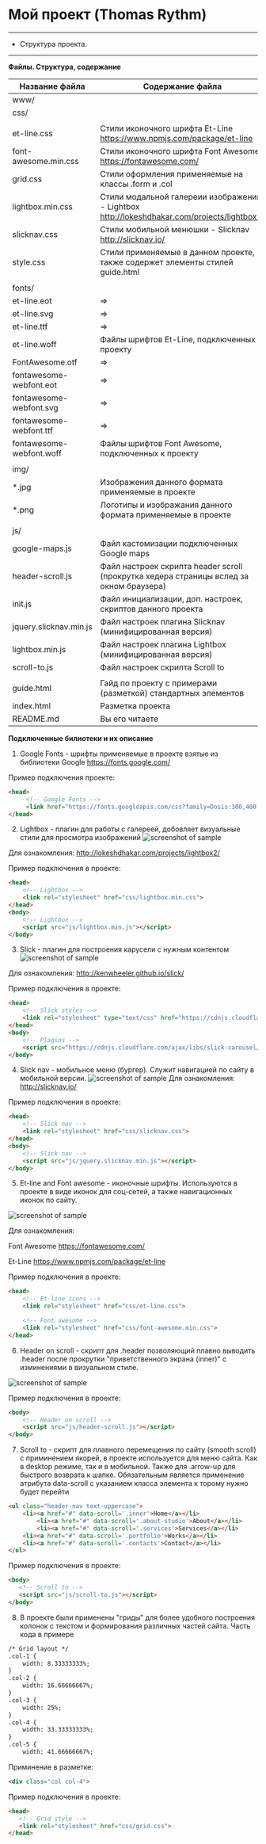 # Мой проект (Thomas Rythm)
***
* Структура проекта.
***
**Файлы. Структура, содержание**

Название файла               | Содержание файла
-----------------------------|----------------------
www/                         |
css/                         |
                             |
et-line.css                  | Стили иконочного шрифта Et-Line <https://www.npmjs.com/package/et-line>
font-awesome.min.css         | Стили иконочного шрифта Font Awesome <https://fontawesome.com/>
grid.css                     | Стили оформления применяемые на классы .form и .col
lightbox.min.css             | Стили модальной галереии изображений - Lightbox <http://lokeshdhakar.com/projects/lightbox2/>
slicknav.css                 | Стили мобильной менюшки - Slicknav <http://slicknav.io/>
style.css                    | Стили применяемые в данном проекте, также содержет элементы стилей guide.html 
                             |
fonts/                       |
et-line.eot                  | =>
et-line.svg                  | =>
et-line.ttf                  | =>
et-line.woff                 | Файлы шрифтов Et-Line, подключенных к проекту
FontAwesome.otf              | =>
fontawesome-webfont.eot      | =>
fontawesome-webfont.svg      | =>
fontawesome-webfont.ttf      | =>
fontawesome-webfont.woff     | Файлы шрифтов Font Awesome, подключенных к проекту
			     |
img/                         |
*.jpg                        | Изображения данного формата применяемые в проекте
*.png                        | Логотипы и изображания данного формата применяемые в проекте
			     |
js/                          |
google-maps.js               | Файл кастомизации подключенных Google maps
header-scroll.js             | Файл настроек скрипта header scroll (прокрутка хедера страницы вслед за окном браузера)
init.js                      | Файл инициализации, доп. настроек, скриптов данного проекта
jquery.slicknav.min.js       | Файл настроек плагина Slicknav (минифицированная версия)
lightbox.min.js              | Файл настроек плагина Lightbox (минифицированная версия)
scroll-to.js		     | Файл настроек скрипта Scroll to 
			     |
guide.html                   | Гайд по проекту с примерами (разметкой) стандартных элементов
index.html                   | Разметка проекта
README.md                    | Вы его читаете

**Подключенные билиотеки и их описание**
1. Google Fonts - шрифты применяемые в проекте взятые из библиотеки Google <https://fonts.google.com/> 

Пример подключения проекте:
``` html 
<head> 
     <!-- Google Fonts --> 
     <link href="https://fonts.googleapis.com/css?family=Dosis:300,400|Open+Sans:300,400" rel="stylesheet">
</head> 
```
2. Lightbox - плагин для работы с галереей, добовляет визуальные стили для просмотра изображений 
![screenshot of sample](http://4.bp.blogspot.com/-ygm4IWsVgmI/Ugj3_lf9IOI/AAAAAAAAAOE/I7ZbcmVUrv8/s1600/lightbox+effect.jpg)

Для ознакомления:
<http://lokeshdhakar.com/projects/lightbox2/>

Пример подключения в проекте:
``` html
<head> 
    <!-- Lightbox -->
    <link rel="stylesheet" href="css/lightbox.min.css">
</head>
<body>
    <!-- Lightbox -->
    <script src="js/lightbox.min.js"></script>
</body>
```
3. Slick - плагин для построения карусели с нужным контентом
![screenshot of sample](https://ps.w.org/wp-slick-slider-and-image-carousel/assets/screenshot-1.png?rev=1287562)

Для ознакомления:
<http://kenwheeler.github.io/slick/>

Пример подключения в проекте:
``` html
<head> 
    <!-- Slick styles -->
    <link rel="stylesheet" type="text/css" href="https://cdnjs.cloudflare.com/ajax/libs/slick-carousel/1.8.1/slick.min.css"/>
</head>
<body>
    <!-- Plagins -->
    <script src="https://cdnjs.cloudflare.com/ajax/libs/slick-carousel/1.8.1/slick.min.js"></script>
</body>
```
4. Slick nav - мобильное меню (бургер). Служит навигацией по сайту в мобильной версии.
![screenshot of sample](https://anythinggraphic.net/wp-content/uploads/2015/03/slick-nav-js.jpg)
Для ознакомления:
<http://slicknav.io/>

Пример подключения в проекте:
``` html
<head> 
    <!-- Slick nav -->
    <link rel="stylesheet" href="css/slicknav.css">
</head>
<body>
    <!-- Slick nav -->
    <script src="js/jquery.slicknav.min.js"></script>
</body>
```
5. Et-line and Font awesome - иконочные шрифты. Используются в проекте в виде иконок для соц-сетей, а также навигационных иконок по сайту.

![screenshot of sample](http://phdesign.com.au/assets/img/blog/fa-in-google-icons.png)

Для ознакомления:

Font Awesome <https://fontawesome.com/>
	
Et-Line <https://www.npmjs.com/package/et-line>

Пример подключения в проекте:
``` html
<head> 
    <!-- Et-line icons -->
    <link rel="stylesheet" href="css/et-line.css">

    <!-- Font awesome -->
    <link rel="stylesheet" href="css/font-awesome.min.css">
</head>
```
6. Header on scroll - скрипт для .header позволяющий плавно выводить .header после прокрутки "приветственного экрана (inner)" с изминениями в визуальном стиле.

![screenshot of sample](https://s3.amazonaws.com/ionic-marketplace/ionic2-hide-and-show-header-with-scrolling/icon.png)

Пример подключения в проекте:
``` html
<body> 
    <!-- Header on scroll -->
    <script src="js/header-scroll.js"></script>
</body>
```
7. Scroll to - скрипт для плавного перемещения по сайту (smooth scroll) с приминением якорей, в проекте используется для меню сайта. Как в desktop режиме, так и в мобильной. Также для .arrow-up для быстрого возврата к шапке. Обязательным является применение атрибута data-scroll с указанием класса элемента к торому нужно будет перейти
``` html
<ul class="header-nav text-uppercase">
	<li><a href="#" data-scroll='.inner'>Home</a></li>
        <li><a href="#" data-scroll='.about-studio'>About</a></li>
        <li><a href="#" data-scroll='.services'>Services</a></li>
	<li><a href="#" data-scroll='.portfolio'>Works</a></li>
	<li><a href="#" data-scroll='.contacts'>Contact</a></li>
</ul>
```
Пример подключения в проекте:
``` html
<body> 
   <!-- Scroll to -->
   <script src="js/scroll-to.js"></script>
</body>
```
8. В проекте были применены "гриды" для более удобного построения колонок с текстом и формирования различных частей сайта. 
Часть кода в примере
``` html
/* Grid layout */
.col-1 {
    width: 8.33333333%;
}
.col-2 {
    width: 16.66666667%;
}
.col-3 {
    width: 25%;
}
.col-4 {
    width: 33.33333333%;
}
.col-5 {
    width: 41.66666667%;
```
Приминение в разметке:
``` html
<div class="col col-4">
```
Пример подключения в проекте:
``` html
<head> 
   <!-- Grid style -->
   <link rel="stylesheet" href="css/grid.css">
</head>
```